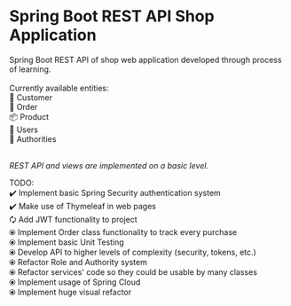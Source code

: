 # Spring Boot REST API Shop Application
Spring Boot REST API of shop web application developed through process of learning. <br />
<br />
Currently available entities: <br />
👤 Customer <br />
📜 Order <br />
📦 Product <br />
👥 Users <br />
🔐 Authorities <br />
<br />

<i>REST API and views are implemented on a basic level. </i> <br />

TODO: <br />
✔️ Implement basic Spring Security authentication system <br />
✔️ Make use of Thymeleaf in web pages <br />
🗘 Add JWT functionality to project <br />
⦿ Implement Order class functionality to track every purchase <br />
⦿ Implement basic Unit Testing <br />
⦿ Develop API to higher levels of complexity (security, tokens, etc.) <br />
⦿ Refactor Role and Authority system <br />
⦿ Refactor services' code so they could be usable by many classes <br />
⦿ Implement usage of Spring Cloud <br />
⦿ Implement huge visual refactor <br />
